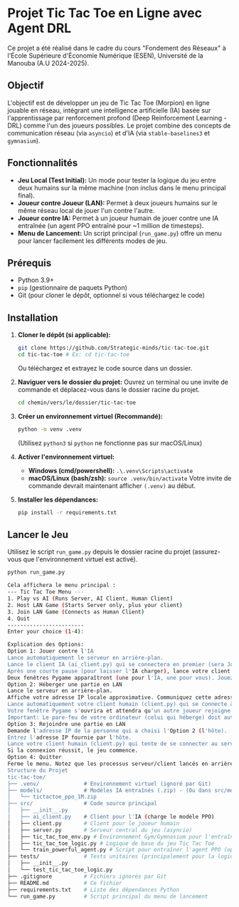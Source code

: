 # Projet Tic Tac Toe en Ligne avec Agent DRL

Ce projet a été réalisé dans le cadre du cours "Fondement des Réseaux" à l'École Supérieure d'Économie Numérique (ESEN), Université de la Manouba (A.U 2024-2025).

## Objectif

L'objectif est de développer un jeu de Tic Tac Toe (Morpion) en ligne jouable en réseau, intégrant une intelligence artificielle (IA) basée sur l'apprentissage par renforcement profond (Deep Reinforcement Learning - DRL) comme l'un des joueurs possibles. Le projet combine des concepts de communication réseau (via `asyncio`) et d'IA (via `stable-baselines3` et `gymnasium`).

## Fonctionnalités

*   **Jeu Local (Test Initial):** Un mode pour tester la logique du jeu entre deux humains sur la même machine (non inclus dans le menu principal final).
*   **Joueur contre Joueur (LAN):** Permet à deux joueurs humains sur le même réseau local de jouer l'un contre l'autre.
*   **Joueur contre IA:** Permet à un joueur humain de jouer contre une IA entraînée (un agent PPO entraîné pour ~1 million de timesteps).
*   **Menu de Lancement:** Un script principal (`run_game.py`) offre un menu pour lancer facilement les différents modes de jeu.

## Prérequis

*   Python 3.9+
*   `pip` (gestionnaire de paquets Python)
*   Git (pour cloner le dépôt, optionnel si vous téléchargez le code)

## Installation

1.  **Cloner le dépôt (si applicable):**
    ```bash
    git clone https://github.com/Strategic-minds/tic-tac-toe.git
    cd tic-tac-toe # Ex: cd tic-tac-toe
    ```
    Ou téléchargez et extrayez le code source dans un dossier.

2.  **Naviguer vers le dossier du projet:**
    Ouvrez un terminal ou une invite de commande et déplacez-vous dans le dossier racine du projet.
    ```bash
    cd chemin/vers/le/dossier/tic-tac-toe
    ```

3.  **Créer un environnement virtuel (Recommandé):**
    ```bash
    python -m venv .venv
    ```
    (Utilisez `python3` si `python` ne fonctionne pas sur macOS/Linux)

4.  **Activer l'environnement virtuel:**
    *   **Windows (cmd/powershell):** `.\.venv\Scripts\activate`
    *   **macOS/Linux (bash/zsh):** `source .venv/bin/activate`
    Votre invite de commande devrait maintenant afficher `(.venv)` au début.

5.  **Installer les dépendances:**
    ```bash
    pip install -r requirements.txt
    ```

## Lancer le Jeu

Utilisez le script `run_game.py` depuis le dossier racine du projet (assurez-vous que l'environnement virtuel est activé).

```bash
python run_game.py

Cela affichera le menu principal :
--- Tic Tac Toe Menu ---
1. Play vs AI (Runs Server, AI Client, Human Client)
2. Host LAN Game (Starts Server only, plus your client)
3. Join LAN Game (Connects as Human Client)
4. Quit
------------------------
Enter your choice (1-4):

Explication des Options:
Option 1: Jouer contre l'IA
Lance automatiquement le serveur en arrière-plan.
Lance le client IA (ai_client.py) qui se connectera en premier (sera Joueur X).
Après une courte pause (pour laisser l'IA charger), lance votre client humain (client.py) qui se connectera en second (sera Joueur O).
Deux fenêtres Pygame apparaîtront (une pour l'IA, une pour vous). Jouez dans votre fenêtre lorsque c'est votre tour.
Option 2: Héberger une partie en LAN
Lance le serveur en arrière-plan.
Affiche votre adresse IP locale approximative. Communiquez cette adresse IP à l'autre joueur.
Lance automatiquement votre client humain (client.py) qui se connecte à votre propre serveur (via 127.0.0.1).
Votre fenêtre Pygame s'ouvrira et attendra qu'un autre joueur rejoigne.
Important: Le pare-feu de votre ordinateur (celui qui héberge) doit autoriser les connexions entrantes sur le port TCP 8888 pour que l'autre joueur puisse se connecter.
Option 3: Rejoindre une partie en LAN
Demande l'adresse IP de la personne qui a choisi l'Option 2 (l'hôte).
Entrez l'adresse IP fournie par l'hôte.
Lance votre client humain (client.py) qui tente de se connecter au serveur de l'hôte.
Si la connexion réussit, le jeu commence.
Option 4: Quitter
Ferme le menu. Notez que les processus serveur/client lancés en arrière-plan pourraient ne pas se fermer automatiquement. Fermez les fenêtres Pygame et arrêtez manuellement le serveur (Ctrl+C dans son terminal s'il est visible, ou via le gestionnaire de tâches) si nécessaire.
Structure du Projet
tic-tac-toe/
├── .venv/              # Environnement virtuel (ignoré par Git)
├── models/             # Modèles IA entraînés (.zip) - (Ou dans src/models/)
│   └── tictactoe_ppo_1M.zip
├── src/                # Code source principal
│   ├── __init__.py
│   ├── ai_client.py    # Client pour l'IA (charge le modèle PPO)
│   ├── client.py       # Client pour le joueur humain
│   ├── server.py       # Serveur central du jeu (asyncio)
│   ├── tic_tac_toe_env.py # Environnement Gym/Gymnasium pour l'entraînement IA
│   ├── tic_tac_toe_logic.py # Logique de base du jeu Tic Tac Toe
│   └── train_powerful_agent.py # Script pour entraîner l'agent PPO (optionnel à exécuter)
├── tests/              # Tests unitaires (principalement pour la logique)
│   ├── __init__.py
│   └── test_tic_tac_toe_logic.py
├── .gitignore          # Fichiers ignorés par Git
├── README.md           # Ce fichier
├── requirements.txt    # Liste des dépendances Python
└── run_game.py         # Script principal du menu de lancement